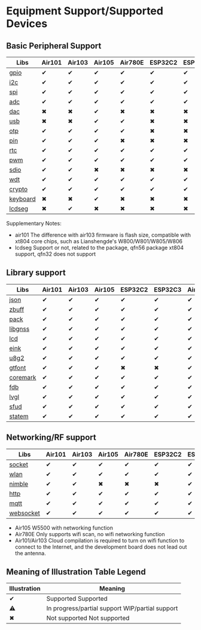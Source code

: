 
# Equipment Support/Supported Devices

## Basic Peripheral Support

| Libs                                                  | Air101 | Air103 | Air105 | Air780E | ESP32C2 | ESP32C3 | Air780E/Air700E | Air780EP/Air780EPV |
| ----------------------------------------------------- | ------ | ------ | ------ | ------- | ------- | ------- | --------------- | ------------------ |
| [gpio](https://wiki.luatos.org/api/gpio.html)         | ✔      | ✔      | ✔      | ✔       | ✔       | ✔       | ✔               | ✔                  |
| [i2c](https://wiki.luatos.org/api/i2c.html)           | ✔      | ✔      | ✔      | ✔       | ✔       | ✔       | ✔               | ✔                  |
| [spi](https://wiki.luatos.org/api/spi.html)           | ✔      | ✔      | ✔      | ✔       | ✔       | ✔       | ✔               | ✔                  |
| [adc](https://wiki.luatos.org/api/adc.html)           | ✔      | ✔      | ✔      | ✔       | ✔       | ✔       | ✔               | ✔                  |
| [dac](https://wiki.luatos.org/api/dac.html)           | ✖      | ✖      | ✔      | ✖       | ✖       | ✖       | ✖               | ✖                  |
| [usb](https://wiki.luatos.org/api/usb.html)           | ✖      | ✖      | ✔      | ✔       | ✖       | ✖       | ✖               | ✖                  |
| [otp](https://wiki.luatos.org/api/otp.html)           | ✔      | ✔      | ✔      | ✔       | ✖       | ✖       | ✔               | ✔                  |
| [pin](https://wiki.luatos.org/api/pin.html)           | ✔      | ✔      | ✔      | ✖       | ✖       | ✖       | ✖               | ✖                  |
| [rtc](https://wiki.luatos.org/api/rtc.html)           | ✔      | ✔      | ✔      | ✔       | ✔       | ✔       | ✔               | ✔                  |
| [pwm](https://wiki.luatos.org/api/pwm.html)           | ✔      | ✔      | ✔      | ✔       | ✔       | ✔       | ✔               | ✔                  |
| [sdio](https://wiki.luatos.org/api/sdio.html)         | ✔      | ✔      | ✖      | ✖       | ✖       | ✖       | ✖               | ✖                  |
| [wdt](https://wiki.luatos.org/api/wdt.html)           | ✔      | ✔      | ✔      | ✔       | ✔       | ✔       | ✔               | ✔                  |
| [crypto](https://wiki.luatos.org/api/crypto.html)     | ✔      | ✔      | ✔      | ✔       | ✔       | ✔       | ✔               | ✔                  |
| [keyboard](https://wiki.luatos.org/api/keyboard.html) | ✖      | ✖      | ✔      | ✖       | ✖       | ✖       | ✖               | ✖                  |
| [lcdseg](https://wiki.luatos.org/api/lcdseg.html)     | ✖      | ✔      | ✖      | ✖       | ✖       | ✖       | ✖               | ✖                  |

Supplementary Notes:
* air101 The difference with air103 firmware is flash size, compatible with xt804 core chips, such as Lianshengde's W800/W801/W805/W806
* lcdseg Support or not, related to the package, qfn56 package xt804 support, qfn32 does not support

## Library support

| Libs                                                  | Air101 | Air103 | Air105 | ESP32C2 | ESP32C3 | Air780E/Air700E | Air780EP/Air780EPV |
| ----------------------------------------------------- | ------ | ------ | ------ | ------- | ------- | --------------- | ------------------ |
| [json](https://wiki.luatos.org/api/json.html)         | ✔      | ✔      | ✔      | ✔       | ✔       | ✔               | ✔                  |
| [zbuff](https://wiki.luatos.org/api/zbuff.html)       | ✔      | ✔      | ✔      | ✔       | ✔       | ✔               | ✔                  |
| [pack](https://wiki.luatos.org/api/pack.html)         | ✔      | ✔      | ✔      | ✔       | ✔       | ✔               | ✔                  |
| [libgnss](https://wiki.luatos.org/api/libgnss.html)   | ✔      | ✔      | ✔      | ✔       | ✔       | ✔               | ✔                  |
| [lcd](https://wiki.luatos.org/api/lcd.html)           | ✔      | ✔      | ✔      | ✔       | ✔       | ✔               | ✔                  |
| [eink](https://wiki.luatos.org/api/eink.html)         | ✔      | ✔      | ✔      | ✔       | ✔       | ✔               | ✔                  |
| [u8g2](https://wiki.luatos.org/api/u8g2.html)         | ✔      | ✔      | ✔      | ✔       | ✔       | ✔               | ✔                  |
| [gtfont](https://wiki.luatos.org/api/gtfont.html)     | ✔      | ✔      | ✔      | ✖       | ✖       | ✔               | ✔                  |
| [coremark](https://wiki.luatos.org/api/coremark.html) | ✔      | ✔      | ✔      | ✔       | ✔       | ✔               | ✔                  |
| [fdb](https://wiki.luatos.org/api/fdb.html)           | ✔      | ✔      | ✔      | ✔       | ✔       | ✔               | ✔                  |
| [lvgl](https://wiki.luatos.org/api/lvgl.html)         | ✔      | ✔      | ✔      | ✔       | ✔       | ✔               | ✔                  |
| [sfud](https://wiki.luatos.org/api/sfud.html)         | ✔      | ✔      | ✔      | ✔       | ✔       | ✔               | ✔                  |
| [statem](https://wiki.luatos.org/api/statem.html)     | ✔      | ✔      | ✔      | ✔       | ✔       | ✔               | ✔                  |

## Networking/RF support

| Libs                                                    | Air101 | Air103 | Air105 | Air780E | ESP32C2 | ESP32C3 | Air780E/Air700E | Air780EP/Air780EPV |
| ------------------------------------------------------- | ------ | ------ | ------ | ------- | ------- | ------- | --------------- | ------------------ |
| [socket](https://wiki.luatos.org/api/socket.html)       | ✔      | ✔      | ✔      | ✔       | ✔       | ✔       | ✔               | ✔                  |
| [wlan](https://wiki.luatos.org/api/wlan.html)           | ✔      | ✔      | ✔      | ✔       | ✔       | ✔       | ✔               | ✔                  |
| [nimble](https://wiki.luatos.org/api/nimble.html)       | ✔      | ✔      | ✖      | ✖       | ✖       | ✔       | ✖               | ✖                  |
| [http](https://wiki.luatos.org/api/http.html)           | ✔      | ✔      | ✔      | ✔       | ✔       | ✔       | ✔               | ✔                  |
| [mqtt](https://wiki.luatos.org/api/mqtt.html)           | ✔      | ✔      | ✔      | ✔       | ✔       | ✔       | ✔               | ✔                  |
| [websocket](https://wiki.luatos.org/api/websocket.html) | ✔      | ✔      | ✔      | ✔       | ✔       | ✔       | ✔               | ✔                  |

* Air105 W5500 with networking function
* Air780E Only supports wifi scan, no wifi networking function
* Air101/Air103 Cloud compilation is required to turn on wifi function to connect to the Internet, and the development board does not lead out the antenna.

## Meaning of Illustration Table Legend

|  Illustration | Meaning  |
|-------|-------|
|✔ |Supported Supported|
|⚠ |In progress/partial support WIP/partial support|
|✖ |Not supported Not supported|

